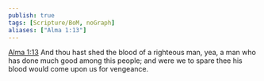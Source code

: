 ```yaml
---
publish: true
tags: [Scripture/BoM, noGraph]
aliases: ["Alma 1:13"]
---
```

[Alma 1:13](https://churchofjesuschrist.org/study/scriptures/bofm/alma/1?lang=eng&id=p13#p13) And thou hast shed the blood of a righteous man, yea, a man who has done much good among this people; and were we to spare thee his blood would come upon us for vengeance.
